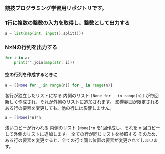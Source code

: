### 競技プログラミング学習用リポジトリです。  

### 1行に複数の整数の入力を取得し、整数として出力する
```Python
a = list(map(int, input().split()))
```

### N×Nの行列を出力する
```Python
for i in a:
    print("".join(map(str, i)))
```

#### 空の行列を作成するときに
```Python
a = [[None for _ in range(n)] for _ in range(n)]
```
各行が独立したリストになる
内側のリスト ```[None for _ in range(n)]``` が毎回新しく作成され、それが外側のリストに追加されます。
影響範囲が限定される
ある行の要素を変更しても、他の行には影響しません。
```Python
a = [[None]*n]*n
```
浅いコピーが行われる
内側のリスト ```[None]*n``` を1回作成し、それを n 回コピーして外側のリストに追加します。
全ての行が同じリストを参照する
そのため、ある行の要素を変更すると、全ての行で同じ位置の要素が変更されてしまいます。